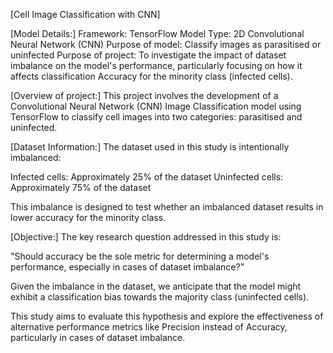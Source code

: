 [Cell Image Classification with CNN]

[Model Details:]
Framework: TensorFlow
Model Type: 2D Convolutional Neural Network (CNN)
Purpose of model: Classify images as parasitised or uninfected
Purpose of project: To investigate the impact of dataset imbalance on the model's performance, particularly focusing on how it affects classification Accuracy for the minority class (infected cells).


[Overview of project:]
This project involves the development of a Convolutional Neural Network (CNN) Image Classification model using TensorFlow to classify cell images into two categories: parasitised and uninfected. 


[Dataset Information:]
The dataset used in this study is intentionally imbalanced:

Infected cells: Approximately 25% of the dataset
Uninfected cells: Approximately 75% of the dataset

This imbalance is designed to test whether an imbalanced dataset results in lower accuracy for the minority class.


[Objective:]
The key research question addressed in this study is:

"Should accuracy be the sole metric for determining a model's performance, especially in cases of dataset imbalance?"

Given the imbalance in the dataset, we anticipate that the model might exhibit a classification bias towards the majority class (uninfected cells). 

This study aims to evaluate this hypothesis and explore the effectiveness of alternative performance metrics like Precision instead of Accuracy, particularly in cases of dataset imbalance.

